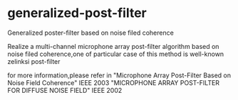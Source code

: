 # generalized-post-filter
Generalized poster-filter based on noise filed coherence

Realize a multi-channel microphone array post-filter algorithm based on noise filed coherence,one of particular case of this method is well-known zelinksi post-filter

for more information,please refer in
  "Microphone Array Post-Filter Based on Noise Field Coherence" IEEE 2003
  "MICROPHONE ARRAY POST-FILTER FOR DIFFUSE NOISE FIELD"  IEEE 2002
